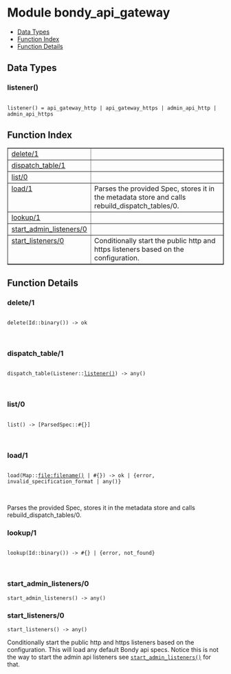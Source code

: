 

# Module bondy_api_gateway #
* [Data Types](#types)
* [Function Index](#index)
* [Function Details](#functions)

<a name="types"></a>

## Data Types ##




### <a name="type-listener">listener()</a> ###


<pre><code>
listener() = api_gateway_http | api_gateway_https | admin_api_http | admin_api_https
</code></pre>

<a name="index"></a>

## Function Index ##


<table width="100%" border="1" cellspacing="0" cellpadding="2" summary="function index"><tr><td valign="top"><a href="#delete-1">delete/1</a></td><td></td></tr><tr><td valign="top"><a href="#dispatch_table-1">dispatch_table/1</a></td><td></td></tr><tr><td valign="top"><a href="#list-0">list/0</a></td><td></td></tr><tr><td valign="top"><a href="#load-1">load/1</a></td><td>
Parses the provided Spec, stores it in the metadata store and calls
rebuild_dispatch_tables/0.</td></tr><tr><td valign="top"><a href="#lookup-1">lookup/1</a></td><td></td></tr><tr><td valign="top"><a href="#start_admin_listeners-0">start_admin_listeners/0</a></td><td></td></tr><tr><td valign="top"><a href="#start_listeners-0">start_listeners/0</a></td><td>
Conditionally start the public http and https listeners based on the
configuration.</td></tr></table>


<a name="functions"></a>

## Function Details ##

<a name="delete-1"></a>

### delete/1 ###

<pre><code>
delete(Id::binary()) -&gt; ok
</code></pre>
<br />

<a name="dispatch_table-1"></a>

### dispatch_table/1 ###

<pre><code>
dispatch_table(Listener::<a href="#type-listener">listener()</a>) -&gt; any()
</code></pre>
<br />

<a name="list-0"></a>

### list/0 ###

<pre><code>
list() -&gt; [ParsedSpec::#{}]
</code></pre>
<br />

<a name="load-1"></a>

### load/1 ###

<pre><code>
load(Map::<a href="file.md#type-filename">file:filename()</a> | #{}) -&gt; ok | {error, invalid_specification_format | any()}
</code></pre>
<br />

Parses the provided Spec, stores it in the metadata store and calls
rebuild_dispatch_tables/0.

<a name="lookup-1"></a>

### lookup/1 ###

<pre><code>
lookup(Id::binary()) -&gt; #{} | {error, not_found}
</code></pre>
<br />

<a name="start_admin_listeners-0"></a>

### start_admin_listeners/0 ###

`start_admin_listeners() -> any()`

<a name="start_listeners-0"></a>

### start_listeners/0 ###

`start_listeners() -> any()`

Conditionally start the public http and https listeners based on the
configuration. This will load any default Bondy api specs.
Notice this is not the way to start the admin api listeners see
[`start_admin_listeners()`](#type-start_admin_listeners) for that.

